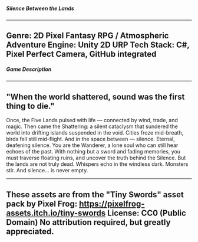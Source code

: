 ##### Silence Between the Lands ######

-----------------------------------------------------------
Genre: 2D Pixel Fantasy RPG / Atmospheric Adventure
Engine: Unity 2D URP
Tech Stack: C#, Pixel Perfect Camera, GitHub integrated
-----------------------------------------------------------


##### Game Description #####

--------------------------------------------------------------
"When the world shattered, sound was the first thing to die."
--------------------------------------------------------------

Once, the Five Lands pulsed with life — connected by wind, trade, and magic. Then came the Shattering: a silent cataclysm that sundered the world into drifting islands suspended in the void. Cities froze mid-breath, birds fell still mid-flight. And in the space between — silence. Eternal, deafening silence.
You are the Wanderer, a lone soul who can still hear echoes of the past. With nothing but a sword and fading memories, you must traverse floating ruins, and uncover the truth behind the Silence.
But the lands are not truly dead. Whispers echo in the windless dark. Monsters stir. And silence… is never empty.




---------------------------------------------------------------
These assets are from the "Tiny Swords" asset pack by Pixel Frog:
https://pixelfrog-assets.itch.io/tiny-swords
License: CC0 (Public Domain)
No attribution required, but greatly appreciated.
---------------------------------------------------------------


